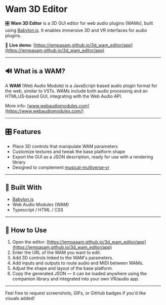 # Wam 3D Editor

🎛️ **Wam 3D Editor** is a 3D GUI editor for web audio plugins (WAMs), built using [Babylon.js](https://www.babylonjs.com/). It enables immersive 3D and VR interfaces for audio plugins.

🔗 **Live demo**: [https://jempasam.github.io/3d_wam_editor/app](https://jempasam.github.io/3d_wam_editor/app)

---

## 🔊 What is a WAM?

A **WAM** (Web Audio Module) is a JavaScript-based audio plugin format for the web, similar to VSTs. WAMs include both audio processing and an HTML/JS-based GUI, integrating with the Web Audio API.

More info: [www.webaudiomodules.com](https://www.webaudiomodules.com/)

---

## 🎛️ Features

- Place 3D controls that manipulate WAM parameters 
- Customize textures and tweak the base platform shape  
- Export the GUI as a JSON description, ready for use with a rendering library  
- Designed to complement [musical-multiverse‑vr](https://github.com/doriangirard9/musical-multiverse-vr)

---

## 🧰 Built With

- [Babylon.js](https://www.babylonjs.com/)  
- Web Audio Modules (WAM)  
- Typescript / HTML / CSS

---

## 🚀 How to Use

1. Open the editor: [https://jempasam.github.io/3d_wam_editor/app](https://jempasam.github.io/3d_wam_editor/app)  
2. Enter the URL of the WAM you want to edit.
3. Add 3D controls linked to the WAM's parameters.
4. Add inputs and outputs to route audio and MIDI between WAMs.
5. Adjust the shape and layout of the base platform.
6. Copy the generated JSON — it can be loaded anywhere using the companion library and integrated into your own VR/audio app.

---

Feel free to request screenshots, GIFs, or GitHub badges if you'd like visuals added!
